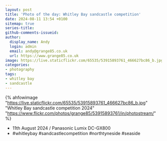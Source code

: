 ```yaml
---
layout: post
title: 'Photo of the day: Whitley Bay sandcastle competition'
date: 2024-08-11 13:54 +0100
sitemap: true
series-title:
github-comments-issueid:
author:
  display_name: Andy
  login: admin
  email: andy@grange85.co.uk
  url: https://www.grange85.co.uk
image: https://live.staticflickr.com/65535/53915893761_466627bc86_b.jpg
categories:
- photography
tags:
- whitley bay
- sandcastle
---
```

{% ahfowimage "https://live.staticflickr.com/65535/53915893761_466627bc86_b.jpg" "Whitley Bay sandcastle competition 2024" "https://www.flickr.com/photos/grange85/53915893761/in/photostream/" %}

- 11th August 2024 / Panasonic Lumix DC-GX800
- #whitleybay #sandcastlecompetition #northtyneside #seaside


